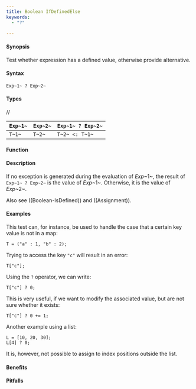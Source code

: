 ```yaml
---
title: Boolean IfDefinedElse
keywords:
  - "?"

---
```


#### Synopsis

Test whether expression has a defined value, otherwise provide alternative.

#### Syntax

`Exp~1~ ? Exp~2~`

#### Types

//

| `Exp~1~` | `Exp~2~` | `Exp~1~ ? Exp~2~` |
| --- | --- | --- |
| `T~1~`   | `T~2~`   |  `T~2~ <: T~1~`  |


#### Function

#### Description

If no exception is generated during the evaluation of _Exp_~1~, the result of `Exp~1~ ? Exp~2~` is the value of _Exp_~1~.
Otherwise, it is the value of _Exp_~2~.

Also see ((Boolean-IsDefined)) and ((Assignment)).

#### Examples

This test can, for instance, be used to handle the case that a certain key value is not in a map:
```rascal-shell,error
T = ("a" : 1, "b" : 2);
```
Trying to access the key `"c"` will result in an error:
```rascal-shell,continue,error
T["c"];
```
Using the `?` operator, we can write:
```rascal-shell,continue,error
T["c"] ? 0;
```
This is very useful, if we want to modify the associated value, but are not sure whether it exists:
```rascal-shell,continue,error
T["c"] ? 0 += 1;
```
Another example using a list:
```rascal-shell,continue,error
L = [10, 20, 30];
L[4] ? 0;
```
It is, however, not possible to assign to index positions outside the list.

#### Benefits

#### Pitfalls

